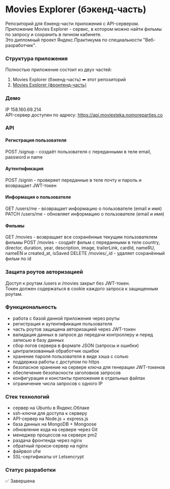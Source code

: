 # Movies Explorer (бэкенд-часть)
Репозиторий для бэкенд-части приложения с API-сервером. <br>
Приложение Movies Explorer - сервис, в котором можно найти фильмы по запросу и сохранить в личном кабинете.<br>
Это дипломный проект Яндекс.Практикума по специальности "Веб-разработчик".

### Структура приложения
Полностью приложение состоит из двух частей:

1. Movies Explorer (бэкенд-часть) ⬅ этот репозиторий
2. [Movies Explorer (фронтенд-часть)](https://github.com/Sattturday/movies-explorer-frontend)
   
### Демо
IP 158.160.69.214<br>
API-сервер доступен по адресу: https://api.moviesteka.nomoreparties.co

### API

#### Регистрация пользователя
  POST /signup - создаёт пользователя с переданными в теле email, password и name

#### Аутентификация
POST /signin - проверяет переданные в теле почту и пароль и возвращает JWT-токен

#### Информация о пользователе
GET /users/me - возвращает информацию о пользователе (email и имя)<br>
PATCH /users/me - обновляет информацию о пользователе (email и имя)

#### Фильмы
GET /movies - возвращает все сохранённые текущим пользователем фильмы
POST /movies - создаёт фильм с переданными в теле country, director, duration, year, description, image, trailerLink, cardId, nameRU, nameEN и created_at, isSaved
DELETE /movies/_id - удаляет сохранённый фильм по id

### Защита роутов авторизацией
Доступ к роутам /users и /movies закрыт без JWT-токен. <br>
Токен должен содержаться в cookie каждого запроса к защищенным роутам.

### Функциональность
- работа с базой данной приложения через роуты
- регистрация и аутентификация пользователя
- часть роутов защищена авторизацией через JWT-токен
- валидация данных в запросе до передачи контроллеру и перед записью в базу данных
- сбор логов сервера в формате JSON (запросы и ошибки)
- централизованный обработчик ошибок
- хранение пароля пользователя в виде хэша с солью
- поддержка работы с доступом по https
- безопасное хранение на сервере ключа для генерации JWT-токенов
- обеспечение безопасности заголовков запросов
- конфигурация и константы приложения в отдельных файлах
- ограничение числа запросов с одного IP

### Стек технологий
- сервер на Ubuntu в Яндекс.Облаке
- ssh-ключи для доступа к серверу
- API-сервер на Node.js + express.js
- база данных на MongoDB + Mongoose
- обновление кода на сервере через Git
- менеджер процессов на сервере pm2
- раздача фронтенда через nginx
- обратный прокси-сервер на nginx
- файрвол ufw
- SSL-сертификаты от Letsencrypt

### Статус разработки
✅ Завершена
